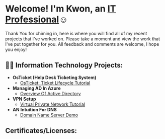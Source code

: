 <h1>Welcome! I'm Kwon, an <a href="https://linkedin.com/in/raekwon-brant95">IT Professional</a>☺</h1>

Thank You for chiming in, here is where you will find all of my recent projects that I've worked on. Please take a moment and view the work that I've put together for you.
All feedback and comments are welcome, I hope you enjoy!

<h2>👨‍💻 Information Technology Projects:</h2>

- <b>OsTicket (Help Desk Ticketing System)</b>
  - [OsTicket: Ticket Lifecycle Tutorial](https://github.com/Mrhosendove/ticket-lifecycle)
- <b>Managing AD In Azure</b>
  - [Overview Of Active Directory](https://github.com/Mrhosendove/admanagement)
- <b>VPN Setup</b>
  - [Virtual Private Network Tutorial](https://github.com/Mrhosendove/Vpnsetup-protocols)
- <b>AN Intuition For DNS</b>
  - [Domain Name Server Demo](https://github.com//Mrhosendove/Dnsdemo)
 
<h2> Certificates/Licenses:</h2>
